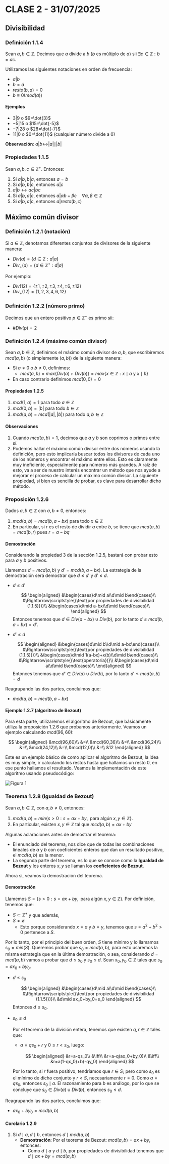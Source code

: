 # CLASE 2 - 31/07/2025

## Divisibilidad

### Definición 1.1.4

Sean $a,b\in\mathbb{Z}$. Decimos que $a$ divide a $b$ ($b$ es múltiplo de $a$) sii $\exists c\in\mathbb{Z}:b=ac$.

Utilizamos las siguientes notaciones en orden de frecuencia:

- $a|b$
- $b=\dot{a}$
- $resto(b,a)=0$
- $b\equiv0(mod(a))$

#### Ejemplos

- $3|9$ o $9=\dot{3}$
- $-5|15$ o $15=\dot{-5}$
- $-7|28$ o $28=\dot{-7}$
- $11|0$ o $0=\dot{11}$ (cualquier número divide a $0$)

**Observación**: $a|b\leftrightarrow|a|\mid|b|$

### Propiedades 1.1.5

Sean $a,b,c\in\mathbb{Z}^+$. Entonces:

1. Si $a|b,b|a$, entonces $a=b$
2. Si $a|b,b|c$, entonces $a|c$
3. $a|b\leftrightarrow ac|bc$
4. Si $a|b,a|c$, entonces $a|\alpha b+\beta c\quad\forall\alpha,\beta\in\mathbb{Z}$
5. Si $a|b,a|c$, entonces $a|resto(b,c)$

## Máximo común divisor

### Definición 1.2.1 (notación)

Si $a\in\mathbb{Z}$, denotamos diferentes conjuntos de divisores de la siguiente manera:

- $Div(a)=\{d\in\mathbb{Z}:d|a\}$
- $Div_+(a)=\{d\in\mathbb{Z}^+:d|a\}$

Por ejemplo:

- $Div(12)=\{\pm1,\pm2,\pm3,\pm4,\pm6,\pm12\}$
- $Div_+(12)=\{1,2,3,4,6,12\}$

### Definición 1.2.2 (número primo)

Decimos que un entero positivo $p\in\mathbb{Z}^+$ es primo sii:

- $\#Div(p)=2$

### Definición 1.2.4 (máximo común divisor)

Sean $a,b\in\mathbb{Z}$, definimos el máximo común divisor de $a,b$, que escribiremos $mcd(a,b)$ (o simplemente $(a,b)$) de la siguiente manera:

- Si $a\neq0$ o $b\neq0$, definimos:
    - $mcd(a,b)=max\{Div(a)\cap Div(b)\}=max\{x\in\mathbb{Z}:x\mid a\text{ y }x\mid b\}$
- En caso contrario definimos $mcd(0,0)=0$

#### Propiedades 1.2.5

1. $mcd(1,a)=1$ para todo $a\in\mathbb{Z}$
2. $mcd(0,b)=|b|$ para todo $b\in\mathbb{Z}$
3. $mcd(a,b)=mcd(|a|,|b|)$ para todo $a,b\in\mathbb{Z}$

#### Observaciones

1. Cuando $mcd(a,b)=1$, decimos que $a$ y $b$ son coprimos o primos entre sí.
2. Podemos hallar el máximo común divisor entre dos números usando la definición, pero esto implicaría buscar todos los divisores de cada uno de los números y encontrar el máximo entre ellos. Esto es claramente muy ineficiente, especialmente para números más grandes.
    A raíz de esto, va a ser de nuestro interés encontrar un método que nos ayude a mejorar el proceso de calcular un máximo común divisor.
    La siguiente propiedad, si bien es sencilla de probar, es clave para desarrollar dicho método.

### Proposición 1.2.6

Dados $a,b\in\mathbb{Z}$ con $a,b\neq0$, entonces:

1. $mcd(a,b)=mcd(b,a-bx)$ para todo $x\in\mathbb{Z}$
2. En particular, si $r$ es el resto de dividir $a$ entre $b$, se tiene que $mcd(a,b)=mcd(b,r)$ pues $r=a-bq$

#### Demostración

Considerando la propiedad 3 de la sección 1.2.5, bastará con probar esto para $a$ y $b$ positivos.

Llamemos $d=mcd(a,b)$ y $d'=mcd(b,a-bx)$. La estrategia de la demostración será demostrar que $d\leq d'$ y $d'\leq d$.

- $d\leq d'$

    $$
    \begin{aligned}
    &\begin{cases}d\mid a\\d\mid b\end{cases}\\
    &\Rightarrow\scriptstyle{(\text{por propiedades de divisibilidad (1.1.5)})}\\
    &\begin{cases}d\mid a-bx\\d\mid b\end{cases}\\
    \end{aligned}
    $$
    Entonces tenemos que $d\in Div(a-bx)\cup Div(b)$, por lo tanto $d\leq mcd(b,a-bx)=d'$.

- $d'\leq d$

    $$
    \begin{aligned}
    &\begin{cases}d\mid b\\d\mid a-bx\end{cases}\\
    &\Rightarrow\scriptstyle{(\text{por propiedades de divisibilidad (1.1.5)})}\\
    &\begin{cases}d\mid 1(a-bx)+x(b)\\d\mid b\end{cases}\\
    &\Rightarrow\scriptstyle{(\text{operatoria})}\\
    &\begin{cases}d\mid a\\d\mid b\end{cases}\\
    \end{aligned}
    $$
    Entonces tenemos que $d'\in Div(a)\cup Div(b)$, por lo tanto $d'\leq mcd(a,b)=d$

Reagrupando las dos partes, concluimos que:

- $mcd(a,b)=mcd(b,a-bx)$

#### Ejemplo 1.2.7 (algoritmo de Bezout)

Para esta parte, utilizaremos el algoritmo de Bezout, que básicamente utiliza la proposición 1.2.6 que probamos anteriormente. Veamos un ejemplo calculando $mcd(96,60)$:

$$
\begin{aligned}
&mcd(96,60)\\
&=\\
&mcd(60,36)\\
&=\\
&mcd(36,24)\\
&=\\
&mcd(24,12)\\
&=\\
&mcd(12,0)\\
&=\\
&12
\end{aligned}
$$

Este es un ejemplo básico de como aplicar el algoritmo de Bezout, la idea es muy simple, ir calculando los restos hasta que hallamos un resto 0, en ese punto hallamos el resultado.
Veamos la implementación de este algoritmo usando pseudocódigo:

![Figura 1](../img/clase2fig1.png)

### Teorema 1.2.8 (Igualdad de Bezout)

Sean $a,b\in\mathbb{Z}$, con $a,b\neq0$, entonces:

1. $mcd(a,b)=min\{s>0:s=ax+by,\text{ para algún }x,y\in\mathbb{Z}\}$.
2. En particular, existen $x,y\in\mathbb{Z}$ tal que $mcd(a,b)=ax+by$

Algunas aclaraciones antes de demostrar el teorema:

- El enunciado del teorema, nos dice que de todas las combinaciones lineales de $a$ y $b$ con coeficientes enteros que dan un resultado positivo, el $mcd(a,b)$ es la menor.
- La segunda parte del teorema, es lo que se conoce como la **Igualdad de Bezout** y los enteros $x,y$ se llaman los **coeficientes de Bezout**.

Ahora si, veamos la demostración del teorema.

#### Demostración

Llamemos $S=\{s>0:s=ax+by,\text{ para algún }x,y\in\mathbb{Z}\}$. Por definición, tenemos que:

- $S\subset \mathbb{Z}^+$ y que además,
- $S\neq\emptyset$
    - Esto porque considerando $x=a$ y $b=y$, tenemos que $s=a^2+b^2>0$ pertenece a $S$.

Por lo tanto, por el principio del buen orden, $S$ tiene mínimo y lo llamamos $s_0=min(S)$. Queremos probar que $s_0=mcd(a,b)$, para esto usaremos la misma estrategia que en la última demostración, o sea, considerando $d=mcd(a,b)$ vamos a probar que $d\leq s_0$ y $s_0\leq d$.
Sean $x_0,y_0\in\mathbb{Z}$ tales que $s_0=ax_0+by_0$.
- $d\leq s_0$

    $$
    \begin{aligned}
    &\begin{cases}d\mid a\\d\mid b\end{cases}\\
    &\Rightarrow\scriptstyle{(\text{por propiedades de divisibilidad (1.1.5)})}\\
    &d\mid ax_0+by_0=s_0
    \end{aligned}
    $$
    Entonces $d\leq s_0$.
- $s_0\leq d$

    Por el teorema de la división entera, tenemos que existen $q,r\in\mathbb{Z}$ tales que:
    - $a=qs_0+r$ y $0\leq r < s_0$, luego:
    
        $$
        \begin{aligned}
        &r=a-qs_0\\
        &\iff\\
        &r=a-q(ax_0+by_0)\\
        &\iff\\
        &r=a(1-qx_0)+b(-qy_0)
        \end{aligned}
        $$

    Por lo tanto, si $r$ fuera positivo, tendríamos que $r\in S$; pero como $s_0$ es el mínimo de dicho conjunto y $r<S$, necesariamente $r=0$.
    Como $a=qs_0$, entonces $s_0\mid a$.
    El razonamiento para $b$ es análogo, por lo que se concluye que $s_0\in Div(a)\cup Div(b)$, entonces $s_0\leq d$.

Reagrupando las dos partes, concluimos que:

- $ax_0+by_0=mcd(a,b)$

#### Corolario 1.2.9

1. Si $d\mid a, d\mid b$, entonces $d\mid mcd(a,b)$
    - **Demostración**: Por el teorema de Bezout: $mcd(a,b)=ax+by$, entonces:
        - Como $d\mid a$ y $d\mid b$, por propiedades de divisibilidad tenemos que $d \mid ax+by=mcd(a,b)$